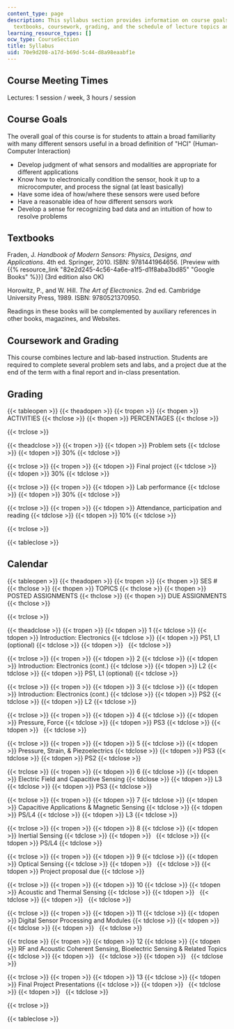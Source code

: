 ```yaml
---
content_type: page
description: This syllabus section provides information on course goals, meeting times,
  textbooks, coursework, grading, and the schedule of lecture topics and assignments.
learning_resource_types: []
ocw_type: CourseSection
title: Syllabus
uid: 70e9d208-a17d-b69d-5c44-d8a98eaabf1e
---
```


Course Meeting Times
--------------------

Lectures: 1 session / week, 3 hours / session

Course Goals
------------

The overall goal of this course is for students to attain a broad familiarity with many different sensors useful in a broad definition of "HCI" (Human-Computer Interaction)

*   Develop judgment of what sensors and modalities are appropriate for different applications
*   Know how to electronically condition the sensor, hook it up to a microcomputer, and process the signal (at least basically)
*   Have some idea of how/where these sensors were used before
*   Have a reasonable idea of how different sensors work
*   Develop a sense for recognizing bad data and an intuition of how to resolve problems

Textbooks
---------

Fraden, J. _Handbook of Modern Sensors: Physics, Designs, and Applications_. 4th ed. Springer, 2010. ISBN: 9781441964656. \[Preview with {{% resource_link "82e2d245-4c56-4a6e-a1f5-d1f8aba3bd85" "Google Books" %}}\] (3rd edition also OK)

Horowitz, P., and W. Hill. _The Art of Electronics_. 2nd ed. Cambridge University Press, 1989. ISBN: 9780521370950.

Readings in these books will be complemented by auxiliary references in other books, magazines, and Websites.

Coursework and Grading
----------------------

This course combines lecture and lab-based instruction. Students are required to complete several problem sets and labs, and a project due at the end of the term with a final report and in-class presentation.

Grading
-------

{{< tableopen >}}
{{< theadopen >}}
{{< tropen >}}
{{< thopen >}}
ACTIVITIES
{{< thclose >}}
{{< thopen >}}
PERCENTAGES
{{< thclose >}}

{{< trclose >}}

{{< theadclose >}}
{{< tropen >}}
{{< tdopen >}}
Problem sets
{{< tdclose >}}
{{< tdopen >}}
30%
{{< tdclose >}}

{{< trclose >}}
{{< tropen >}}
{{< tdopen >}}
Final project
{{< tdclose >}}
{{< tdopen >}}
30%
{{< tdclose >}}

{{< trclose >}}
{{< tropen >}}
{{< tdopen >}}
Lab performance
{{< tdclose >}}
{{< tdopen >}}
30%
{{< tdclose >}}

{{< trclose >}}
{{< tropen >}}
{{< tdopen >}}
Attendance, participation and reading
{{< tdclose >}}
{{< tdopen >}}
10%
{{< tdclose >}}

{{< trclose >}}

{{< tableclose >}}

Calendar
--------

{{< tableopen >}}
{{< theadopen >}}
{{< tropen >}}
{{< thopen >}}
SES #
{{< thclose >}}
{{< thopen >}}
TOPICS
{{< thclose >}}
{{< thopen >}}
POSTED ASSIGNMENTS
{{< thclose >}}
{{< thopen >}}
DUE ASSIGNMENTS
{{< thclose >}}

{{< trclose >}}

{{< theadclose >}}
{{< tropen >}}
{{< tdopen >}}
1
{{< tdclose >}}
{{< tdopen >}}
Introduction: Electronics
{{< tdclose >}}
{{< tdopen >}}
PS1, L1 (optional)
{{< tdclose >}}
{{< tdopen >}}
 
{{< tdclose >}}

{{< trclose >}}
{{< tropen >}}
{{< tdopen >}}
2
{{< tdclose >}}
{{< tdopen >}}
Introduction: Electronics (cont.)
{{< tdclose >}}
{{< tdopen >}}
L2
{{< tdclose >}}
{{< tdopen >}}
PS1, L1 (optional)
{{< tdclose >}}

{{< trclose >}}
{{< tropen >}}
{{< tdopen >}}
3
{{< tdclose >}}
{{< tdopen >}}
Introduction: Electronics (cont.)
{{< tdclose >}}
{{< tdopen >}}
PS2
{{< tdclose >}}
{{< tdopen >}}
L2
{{< tdclose >}}

{{< trclose >}}
{{< tropen >}}
{{< tdopen >}}
4
{{< tdclose >}}
{{< tdopen >}}
Pressure, Force
{{< tdclose >}}
{{< tdopen >}}
PS3
{{< tdclose >}}
{{< tdopen >}}
 
{{< tdclose >}}

{{< trclose >}}
{{< tropen >}}
{{< tdopen >}}
5
{{< tdclose >}}
{{< tdopen >}}
Pressure, Strain, & Piezoelectrics
{{< tdclose >}}
{{< tdopen >}}
PS3
{{< tdclose >}}
{{< tdopen >}}
PS2
{{< tdclose >}}

{{< trclose >}}
{{< tropen >}}
{{< tdopen >}}
6
{{< tdclose >}}
{{< tdopen >}}
Electric Field and Capacitive Sensing
{{< tdclose >}}
{{< tdopen >}}
L3
{{< tdclose >}}
{{< tdopen >}}
PS3
{{< tdclose >}}

{{< trclose >}}
{{< tropen >}}
{{< tdopen >}}
7
{{< tdclose >}}
{{< tdopen >}}
Capacitive Applications & Magnetic Sensing
{{< tdclose >}}
{{< tdopen >}}
PS/L4
{{< tdclose >}}
{{< tdopen >}}
L3
{{< tdclose >}}

{{< trclose >}}
{{< tropen >}}
{{< tdopen >}}
8
{{< tdclose >}}
{{< tdopen >}}
Inertial Sensing
{{< tdclose >}}
{{< tdopen >}}
 
{{< tdclose >}}
{{< tdopen >}}
PS/L4
{{< tdclose >}}

{{< trclose >}}
{{< tropen >}}
{{< tdopen >}}
9
{{< tdclose >}}
{{< tdopen >}}
Optical Sensing
{{< tdclose >}}
{{< tdopen >}}
 
{{< tdclose >}}
{{< tdopen >}}
Project proposal due
{{< tdclose >}}

{{< trclose >}}
{{< tropen >}}
{{< tdopen >}}
10
{{< tdclose >}}
{{< tdopen >}}
Acoustic and Thermal Sensing
{{< tdclose >}}
{{< tdopen >}}
 
{{< tdclose >}}
{{< tdopen >}}
 
{{< tdclose >}}

{{< trclose >}}
{{< tropen >}}
{{< tdopen >}}
11
{{< tdclose >}}
{{< tdopen >}}
Digital Sensor Processing and Modules
{{< tdclose >}}
{{< tdopen >}}
 
{{< tdclose >}}
{{< tdopen >}}
 
{{< tdclose >}}

{{< trclose >}}
{{< tropen >}}
{{< tdopen >}}
12
{{< tdclose >}}
{{< tdopen >}}
RF and Acoustic Coherent Sensing, Bioelectric Sensing & Related Topics
{{< tdclose >}}
{{< tdopen >}}
 
{{< tdclose >}}
{{< tdopen >}}
 
{{< tdclose >}}

{{< trclose >}}
{{< tropen >}}
{{< tdopen >}}
13
{{< tdclose >}}
{{< tdopen >}}
Final Project Presentations
{{< tdclose >}}
{{< tdopen >}}
 
{{< tdclose >}}
{{< tdopen >}}
 
{{< tdclose >}}

{{< trclose >}}

{{< tableclose >}}